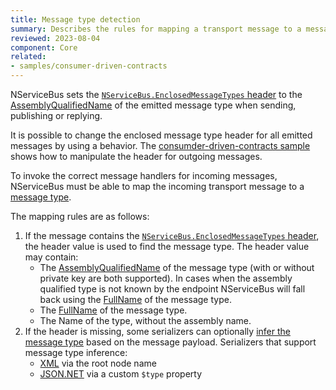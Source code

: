 ```yaml
---
title: Message type detection
summary: Describes the rules for mapping a transport message to a message type
reviewed: 2023-08-04
component: Core
related:
- samples/consumer-driven-contracts
---
```


NServiceBus sets the [`NServiceBus.EnclosedMessageTypes` header](/nservicebus/messaging/headers.md#serialization-headers-nservicebus-enclosedmessagetypes) to the [AssemblyQualifiedName](https://docs.microsoft.com/en-us/dotnet/api/system.type.assemblyqualifiedname) of the emitted message type when sending, publishing or replying.

It is possible to change the enclosed message type header for all emitted messages by using a behavior. The [consumder-driven-contracts sample](/samples/consumer-driven-contracts) shows how to manipulate the header for outgoing messages.

To invoke the correct message handlers for incoming messages, NServiceBus must be able to map the incoming transport message to a [message type](/nservicebus/messaging/messages-events-commands.md).

The mapping rules are as follows:

1. If the message contains the [`NServiceBus.EnclosedMessageTypes` header](/nservicebus/messaging/headers.md#serialization-headers-nservicebus-enclosedmessagetypes), the header value is used to find the message type. The header value may contain:
   - The [AssemblyQualifiedName](https://docs.microsoft.com/en-us/dotnet/api/system.type.assemblyqualifiedname) of the message type (with or without private key are both supported). In cases when the assembly qualified type is not known by the endpoint NServiceBus will fall back using the [FullName](https://docs.microsoft.com/en-us/dotnet/api/system.type.fullname) of the message type.
   - The [FullName](https://docs.microsoft.com/en-us/dotnet/api/system.type.fullname) of the message type.
   - The Name of the type, without the assembly name.
1. If the header is missing, some serializers can optionally [infer the message type](/nservicebus/serialization/index.md#security-message-type-inference) based on the message payload. Serializers that support message type inference:
   - [XML](/nservicebus/serialization/xml.md#inferring-message-type-from-root-node-name) via the root node name
   - [JSON.NET](/nservicebus/serialization/newtonsoft.md#inferring-message-type-from-type) via a custom `$type` property
